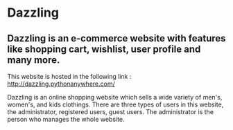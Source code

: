 # Dazzling

## Dazzling is an e-commerce website with features like shopping cart, wishlist, user profile and many more.

This website is hosted in the following link : http://dazzling.pythonanywhere.com/

Dazzling is an online shopping website 
which sells a wide variety of men's, women's, 
and kids clothings. There are three types
of users in this website, the administrator,
registered users, guest users. The administrator 
is the person who manages the whole website. 
